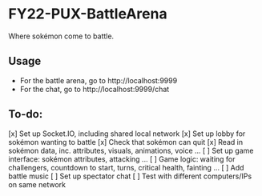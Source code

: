 # FY22-PUX-BattleArena

Where sokémon come to battle.

## Usage

- For the battle arena, go to http://localhost:9999
- For the chat, go to http://localhost:9999/chat

## To-do:

[x] Set up Socket.IO, including shared local network
[x] Set up lobby for sokémon wanting to battle
[x] Check that sokémon can quit
[x] Read in sokémon data, inc. attributes, visuals, animations, voice ...
[ ] Set up game interface: sokémon attributes, attacking ...
[ ] Game logic: waiting for challengers, countdown to start, turns, critical health, fainting ...
[ ] Add battle music
[ ] Set up spectator chat
[ ] Test with different computers/IPs on same network
